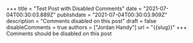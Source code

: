 +++
title = "Test Post with Disabled Comments"
date = "2021-07-04T00:30:03.889Z"
publishdate = "2021-07-04T00:30:03.909Z"
description = "Comments disabled on this post"
draft = false
disableComments = true
authors = ["Jordan Handy"]
url = "{{slug}}"
+++
Comments should be disabled on this post
